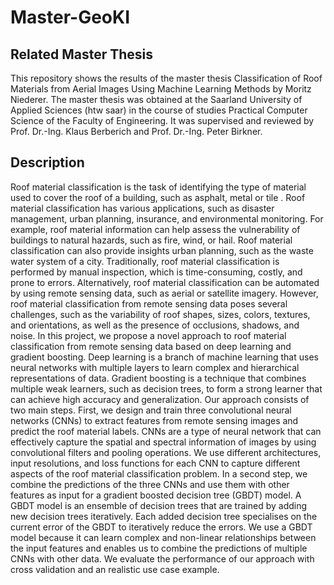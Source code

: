 # Master-GeoKI


## Related Master Thesis

This repository shows the results of the master thesis Classification of
Roof Materials from Aerial Images Using Machine Learning Methods by Moritz Niederer. The master thesis was obtained at the Saarland University of Applied Sciences (htw saar) in the course of studies Practical Computer Science of the Faculty of Engineering. It was supervised and reviewed by Prof. Dr.-Ing. Klaus Berberich and Prof. Dr.-Ing. Peter Birkner.



## Description
Roof material classification is the task of identifying the type of material used to cover the
roof of a building, such as asphalt, metal or tile . Roof material classification has various
applications, such as disaster management, urban planning, insurance, and environmental
monitoring. For example, roof material information can help assess the vulnerability of
buildings to natural hazards, such as fire, wind, or hail. Roof material classification can
also provide insights urban planning, such as the waste water system of a city.
Traditionally, roof material classification is performed by manual inspection, which is
time-consuming, costly, and prone to errors. Alternatively, roof material classification can
be automated by using remote sensing data, such as aerial or satellite imagery. However,
roof material classification from remote sensing data poses several challenges, such as the
variability of roof shapes, sizes, colors, textures, and orientations, as well as the presence
of occlusions, shadows, and noise.
In this project, we propose a novel approach to roof material classification from remote
sensing data based on deep learning and gradient boosting. Deep learning is a branch
of machine learning that uses neural networks with multiple layers to learn complex
and hierarchical representations of data. Gradient boosting is a technique that combines
multiple weak learners, such as decision trees, to form a strong learner that can achieve
high accuracy and generalization.
Our approach consists of two main steps. First, we design and train three convolutional
neural networks (CNNs) to extract features from remote sensing images and predict the
roof material labels. CNNs are a type of neural network that can effectively capture the
spatial and spectral information of images by using convolutional filters and pooling
operations. We use different architectures, input resolutions, and loss functions for each
CNN to capture different aspects of the roof material classification problem. In a second
step, we combine the predictions of the three CNNs and use them with other features as
input for a gradient boosted decision tree (GBDT) model. A GBDT model is an ensemble
of decision trees that are trained by adding new decision trees iteratively. Each added
decision tree specialises on the current error of the GBDT to iteratively reduce the errors.
We use a GBDT model because it can learn complex and non-linear relationships between
the input features and enables us to combine the predictions of multiple CNNs with other
data.
We evaluate the performance of our approach with cross validation and an realistic use
case example.